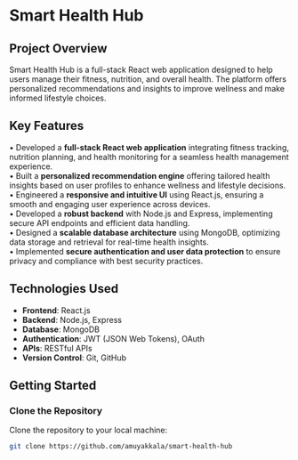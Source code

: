 # Smart Health Hub

## Project Overview
Smart Health Hub is a full-stack React web application designed to help users manage their fitness, nutrition, and overall health. The platform offers personalized recommendations and insights to improve wellness and make informed lifestyle choices.

## Key Features
• Developed a **full-stack React web application** integrating fitness tracking, nutrition planning, and health monitoring for a seamless health management experience.  
• Built a **personalized recommendation engine** offering tailored health insights based on user profiles to enhance wellness and lifestyle decisions.  
• Engineered a **responsive and intuitive UI** using React.js, ensuring a smooth and engaging user experience across devices.  
• Developed a **robust backend** with Node.js and Express, implementing secure API endpoints and efficient data handling.  
• Designed a **scalable database architecture** using MongoDB, optimizing data storage and retrieval for real-time health insights.  
• Implemented **secure authentication and user data protection** to ensure privacy and compliance with best security practices.

## Technologies Used
- **Frontend**: React.js
- **Backend**: Node.js, Express
- **Database**: MongoDB
- **Authentication**: JWT (JSON Web Tokens), OAuth
- **APIs**: RESTful APIs
- **Version Control**: Git, GitHub

## Getting Started

### Clone the Repository
Clone the repository to your local machine:
```bash
git clone https://github.com/amuyakkala/smart-health-hub

